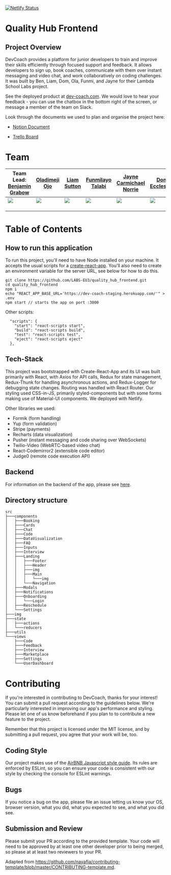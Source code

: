 [![Netlify Status](https://api.netlify.com/api/v1/badges/7c3d3c09-dc9d-426b-aba2-28da9fee44e3/deploy-status)](https://app.netlify.com/sites/eager-euclid-bdab76/deploys)

# Quality Hub Frontend

## Project Overview

DevCoach provides a platform for junior developers to train and improve their skills efficiently through focused support and feedback. It allows developers to sign up, book coaches, communicate with them over instant messaging and video chat, and work collaboratively on coding challenges. It was built by Ben, Liam, Dom, Ola, Funmi, and Jayne for their Lambda School Labs project.

See the deployed product at [dev-coach.com](https://www.dev-coach.com). We would love to hear your feedback - you can use the chatbox in the bottom right of the screen, or message a member of the team on Slack.

Look through the documents we used to plan and organise the project here:

- [Notion Document](https://www.notion.so/EU3-QualityHub-503a434aa6b4425595d2b4fa03a1d406)

- [Trello Board](https://trello.com/b/SlF9gway/quality-hub)

# Team

Team Lead: [Benjamin Grabow](https://github.com/BenjaminGrabow) | [Oladimeji Ojo](https://github.com/ojokure)  | [Liam Sutton](https://github.com/curm90) | [Funmilayo Talabi](https://github.com/Funmi7)| [Jayne Carmichael Norrie](https://github.com/jaynecn) | [Dom Eccleston](https://github.com/domeccleston)<br>
| --- | --- | --- | --- | --- | --- |
[<img src="https://ca.slack-edge.com/T4JUEB3ME-UGG6CMVMJ-f9508210bec6-512" />](https://github.com/benjamingrabow) | [<img src="https://ca.slack-edge.com/T4JUEB3ME-ULN0Q2CBC-cd4e7fdb68ec-512" />](https://github.com/ojokure) | [<img src="https://ca.slack-edge.com/T4JUEB3ME-ULW2F383A-7d224505b235-512" />](https://github.com/curm90) | [<img src="https://ca.slack-edge.com/T4JUEB3ME-ULVUWMC13-9917d69cee28-512" />](https://github.com/funmi7) | [<img src="https://ca.slack-edge.com/T4JUEB3ME-UF3TL8CLS-45731806fd60-512" />](https://github.com/jaynecn) | [<img src="https://avatars1.githubusercontent.com/u/31101792?s=460&u=f54c92387038c44cf786592974c9f5109af17fda&v=4" />](https://github.com/domeccleston)
[<img src="https://github.com/favicon.ico" width="15" />](https://github.com/benjamingrabow) | [<img src="https://github.com/favicon.ico" width="15">](https://github.com/ojokure) | [<img src="https://github.com/favicon.ico" width="15" >](https://github.com/curm90) | [<img src="https://github.com/favicon.ico" width="15" />](https://github.com/funmi7) | [<img src="https://github.com/favicon.ico" width="15" />](https://github.com/jaynecn) | [<img src="https://github.com/favicon.ico" width="15" />](https://github.com/domeccleston)

# Table of Contents

## How to run this application

To run this project, you'll need to have Node installed on your machine. It accepts the usual scripts for a [create-react-app](https://github.com/facebook/create-react-app). You'll also need to create an environment variable for the server URL, see below for how to do this.

```
git clone https://github.com/LABS-EU3/quality_hub_frontend.git
cd quality_hub_frontend
npm i
echo "REACT_APP_BASE_URL='https://dev-coach-staging.herokuapp.com/'" > .env
npm start // starts the app on port :3000
```
Other scripts:
```
  "scripts": {
    "start": "react-scripts start",
    "build": "react-scripts build",
    "test": "react-scripts test",
    "eject": "react-scripts eject"
  },
```

## Tech-Stack

This project was bootstrapped with Create-React-App and its UI was built primarily with React, with Axios for API calls, Redux for state management, Redux-Thunk for handling asynchronous actions, and Redux-Logger for debugging state changes. Routing was handled with React Router. Our styling used CSS-in-JS, primarily styled-components but with some forms making use of Material-UI components. We deployed with Netlify.


Other libraries we used:

 - Formik (form handling)
 - Yup (form validation) 
 - Stripe (payments)
 - Recharts (data visualization)
 - Pusher (instant messaging and code sharing over WebSockets)
 - Twilio-Video (WebRTC-based video chat)
 - React-Codemirror2 (extensible code editor)
 - Judge0 (remote code execution API)
 
## Backend

For information on the backend of the app, please see [here](https://github.com/LABS-EU3/quality_hub_backend).

## Directory structure

```
src
├───components
│   ├───Booking
│   ├───Cards
│   ├───Chat
│   ├───Code
│   ├───DataVisualization
│   ├───FAQ
│   ├───Inputs
│   ├───Interview
│   ├───Landing
│   │   ├───Footer
│   │   ├───Header
│   │   ├───img
│   │   ├───Main
│   │   │   └───img
│   │   └───Navigation
│   ├───Modals
│   ├───Notifications
│   ├───Onboarding
│   │   └───Login
│   ├───Reschedule
│   └───Settings
├───img
├───state
│   ├───actions
│   └───reducers
├───utils
└───views
    ├───Code
    ├───Feedback
    ├───Interview
    ├───Marketplace
    ├───Settings
    └───UserDashboard
```

# Contributing

If you're interested in contributing to DevCoach, thanks for your interest! You can submit a pull request according to the guidelines below. We're particularly interested in improving our app's performance and styling. Please let one of us know beforehand if you plan to to contribute a new feature to the project.

Remember that this project is licensed under the MIT license, and by submitting a pull request, you agree that your work will be, too.

## Coding Style

Our project makes use of the [AirBNB Javascript style guide](https://github.com/airbnb/javascript). Its rules are enforced by ESLint, so you can ensure your code is consistent with our style by checking the console for ESLint warnings.

## Bugs

If you notice a bug on the app, please file an issue letting us know your OS, browser version, what you did, what you expected to see, and what you did see. 

## Submission and Review

Please submit your PR according to the provided template. Your code will need to be approved by at least one other developer prior to being merged, so please at at least two reviewers to your PR.



Adapted from https://github.com/nayafia/contributing-template/blob/master/CONTRIBUTING-template.md.


